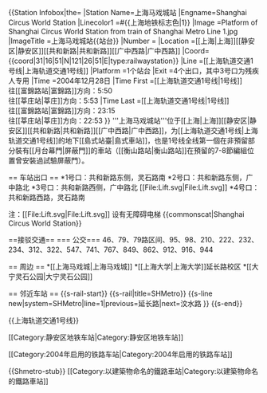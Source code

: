 {{Station Infobox|the=
|Station Name=上海马戏城站
|Engname=Shanghai Circus World Station
|Linecolor1  =#{{上海地铁标志色|1}}
|Image      =Platform of Shanghai Circus World Station from train of Shanghai Metro Line 1.jpg
|ImageTitle =上海马戏城站{{站台}}
|Number     =
|Location   =[[上海|上海]][[静安区|静安区]][[共和新路|共和新路]][[广中西路|广中西路]]
|Coord={{coord|31|16|51|N|121|26|51|E|type:railwaystation}}
|Line       =[[上海轨道交通1号线|上海轨道交通1号线]]
|Platform   =1个站台
|Exit       =4个出口，其中3号口为残疾人专用
|Time       =2004年12月28日
|Time First  =[[上海轨道交通1号线|1号线]]<br />往[[富錦路站|富錦路]]方向：5:50<br />往[[莘庄站|莘庄]]方向：5:53
|Time Last  =[[上海轨道交通1号线|1号线]]<br />往[[富錦路站|富錦路]]方向：23:15<br />往[[莘庄站|莘庄]]方向：22:53
}}
'''上海马戏城站'''位于[[上海|上海]][[静安区|静安区]][[共和新路|共和新路]][[广中西路|广中西路]]，为[[上海轨道交通1号线|上海轨道交通1号线]]的地下[[島式站臺|島式車站]]，也是1号线全线第一個在非預留部分裝有[[月台幕門|屏蔽門]]的車站（[[衡山路站|衡山路站]]在預留的7-8節編組位置曾安裝過試驗屏蔽門）。

== 车站出口 ==
*1号口：共和新路东侧，灵石路南
*2号口：共和新路东侧，广中路北
*3号口：共和新路西侧，广中路北 [[File:Lift.svg|File:Lift.svg]]
*4号口：共和新路西路，灵石路南

注：[[File:Lift.svg|File:Lift.svg]] 设有无障碍电梯
{{commonscat|Shanghai Circus World Station}}

==接驳交通==
=== 公交===
46、79、79路区间、95、98、210、222、232、234、312、322、547、741、767、849、862、912、916、944

== 周边 ==
*[[上海马戏城|上海马戏城]]
*[[上海大学|上海大学]]延长路校区
*[[大宁灵石公园|大宁灵石公园]]

== 邻近车站 ==
{{s-rail-start}}
{{s-rail|title=SHMetro}}
{{s-line new|system=SHMetro|line=1|previous=延长路|next=汶水路 }}
{{s-end}}

{{上海轨道交通1号线}}

[[Category:静安区地铁车站|Category:静安区地铁车站]]

[[Category:2004年启用的铁路车站|Category:2004年启用的铁路车站]]

{{Shmetro-stub}}
[[Category:以建築物命名的鐵路車站|Category:以建築物命名的鐵路車站]]
